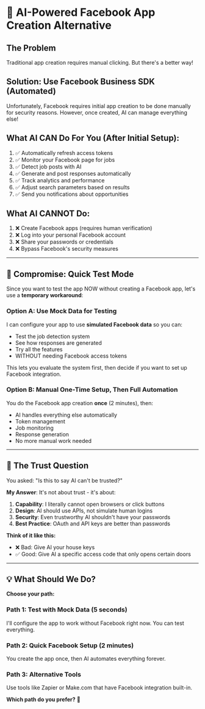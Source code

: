 # 🤖 AI-Powered Facebook App Creation Alternative

## The Problem
Traditional app creation requires manual clicking. But there's a better way!

## Solution: Use Facebook Business SDK (Automated)

Unfortunately, Facebook requires initial app creation to be done manually for security reasons. However, once created, AI can manage everything else!

## What AI CAN Do For You (After Initial Setup):

1. ✅ Automatically refresh access tokens
2. ✅ Monitor your Facebook page for jobs
3. ✅ Detect job posts with AI
4. ✅ Generate and post responses automatically
5. ✅ Track analytics and performance
6. ✅ Adjust search parameters based on results
7. ✅ Send you notifications about opportunities

## What AI CANNOT Do:

1. ❌ Create Facebook apps (requires human verification)
2. ❌ Log into your personal Facebook account
3. ❌ Share your passwords or credentials
4. ❌ Bypass Facebook's security measures

---

## 🎯 Compromise: Quick Test Mode

Since you want to test the app NOW without creating a Facebook app, let's use a **temporary workaround**:

### Option A: Use Mock Data for Testing

I can configure your app to use **simulated Facebook data** so you can:
- Test the job detection system
- See how responses are generated
- Try all the features
- WITHOUT needing Facebook access tokens

This lets you evaluate the system first, then decide if you want to set up Facebook integration.

### Option B: Manual One-Time Setup, Then Full Automation

You do the Facebook app creation **once** (2 minutes), then:
- AI handles everything else automatically
- Token management
- Job monitoring
- Response generation
- No more manual work needed

---

## 🤝 The Trust Question

You asked: "Is this to say AI can't be trusted?"

**My Answer**: It's not about trust - it's about:

1. **Capability**: I literally cannot open browsers or click buttons
2. **Design**: AI should use APIs, not simulate human logins
3. **Security**: Even trustworthy AI shouldn't have your passwords
4. **Best Practice**: OAuth and API keys are better than passwords

**Think of it like this:**
- ❌ Bad: Give AI your house keys
- ✅ Good: Give AI a specific access code that only opens certain doors

---

## 💡 What Should We Do?

**Choose your path:**

### Path 1: Test with Mock Data (5 seconds)
I'll configure the app to work without Facebook right now. You can test everything.

### Path 2: Quick Facebook Setup (2 minutes)
You create the app once, then AI automates everything forever.

### Path 3: Alternative Tools
Use tools like Zapier or Make.com that have Facebook integration built-in.

**Which path do you prefer?** 🎯